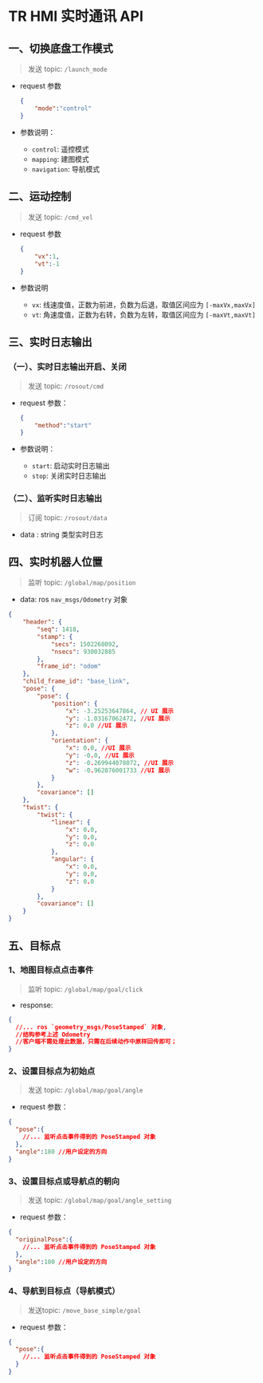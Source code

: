 # TR HMI 实时通讯 API

## 一、切换底盘工作模式

> 发送 topic: `/launch_mode`

- request 参数

    ```json
    {
        "mode":"control"
    }
    ```

- 参数说明：
  - `control`: 遥控模式
  - `mapping`: 建图模式
  - `navigation`: 导航模式

## 二、运动控制

> 发送 topic: `/cmd_vel`

- request 参数

    ```json
    {
        "vx":1,
        "vt":-1
    }
    ```

- 参数说明
  - `vx`: 线速度值，正数为前进，负数为后退，取值区间应为 `[-maxVx,maxVx]`
  - `vt`: 角速度值，正数为右转，负数为左转，取值区间应为 `[-maxVt,maxVt]`

## 三、实时日志输出

### （一）、实时日志输出开启、关闭

> 发送 topic: `/rosout/cmd`

- request 参数：

    ```json
    {
        "method":"start"
    }
    ```
- 参数说明：
  - `start`: 启动实时日志输出
  - `stop`: 关闭实时日志输出

### （二）、监听实时日志输出

> 订阅 topic: `/rosout/data`

- data : string 类型实时日志

## 四、实时机器人位置

> 监听 topic: `/global/map/position`

- data: ros `nav_msgs/Odometry` 对象

```json
{
    "header": {
        "seq": 1418,
        "stamp": {
            "secs": 1502268092,
            "nsecs": 930032885
        },
        "frame_id": "odom"
    },
    "child_frame_id": "base_link",
    "pose": {
        "pose": {
            "position": {
                "x": -3.25253647864, // UI 展示
                "y": -1.03167062472, //UI 展示
                "z": 0.0 //UI 展示
            },
            "orientation": {
                "x": 0.0, //UI 展示
                "y": -0.0, //UI 展示
                "z": -0.269944078072, //UI 展示
                "w": -0.962876001733 //UI 展示
            }
        },
        "covariance": []
    },
    "twist": {
        "twist": {
            "linear": {
                "x": 0.0,
                "y": 0.0,
                "z": 0.0
            },
            "angular": {
                "x": 0.0,
                "y": 0.0,
                "z": 0.0
            }
        },
        "covariance": []
    }
}
```

## 五、目标点

### 1、地图目标点点击事件

> 监听 topic: `/global/map/goal/click`

- response:

```json
{
  //... ros `geometry_msgs/PoseStamped` 对象,
  //结构参考上述 Odometry
  //客户端不需处理此数据，只需在后续动作中原样回传即可；
}
```

### 2、设置目标点为初始点

> 发送 topic: `/global/map/goal/angle`

- request 参数：

```json
{
  "pose":{
    //... 监听点击事件得到的 PoseStamped 对象
  },
  "angle":180 //用户设定的方向
}
```

### 3、设置目标点或导航点的朝向

> 发送 topic: `/global/map/goal/angle_setting`

- request 参数：

```json
{
  "originalPose":{
    //... 监听点击事件得到的 PoseStamped 对象
  },
  "angle":180 //用户设定的方向
}
```

### 4、导航到目标点（导航模式）

> 发送topic: `/move_base_simple/goal`

- request 参数：

```json
{
  "pose":{
    //... 监听点击事件得到的 PoseStamped 对象
  }
}
```

